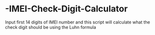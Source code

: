 # -IMEI-Check-Digit-Calculator
Input first 14 digits of IMEI number and this script will calculate what the check digit should be using the Luhn formula
